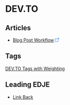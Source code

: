# DEV.TO

## Articles

* [Blog Post Workflow](https://welearncode.com/blog-post-workflow/) ![Link](../foreign.png)

## Tags

[DEV.TO Tags with Weighting](https://dev.to/tags)

## Leading EDJE

* [Link Back](https://dev.to/edjeadmin/adding-the-link-back-for-paid-edje-articles-4m11-temp-slug-1471378?preview=73ee709f54578b046cf142d84eb11248937709f7fff1803fc590d79629ee4b6050325979d1f009f08be3c80aa167c5bdea9793038d7c627c13203d5f)
